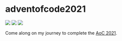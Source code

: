 # adventofcode2021

![](https://img.shields.io/badge/day%20📅-9-blue) ![](https://img.shields.io/badge/stars%20⭐-17-yellow) ![](https://img.shields.io/badge/days%20completed-8-red)

Come along on my journey to complete the [AoC 2021](https://adventofcode.com/).
